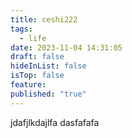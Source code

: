 ```yaml
---
title: ceshi222
tags:
  - life
date: 2023-11-04 14:31:05
draft: false
hideInList: false
isTop: false
feature: 
published: "true"
---
```

jdafjlkdajlfa
dasfafafa

